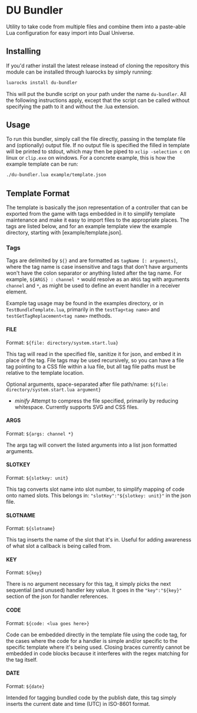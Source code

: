 # DU Bundler

Utility to take code from multiple files and combine them into a paste-able Lua configuration for easy import into Dual Universe.

## Installing

If you'd rather install the latest release instead of cloning the repository this module can be installed through luarocks by simply running:

```sh
luarocks install du-bundler
```

This will put the bundle script on your path under the name `du-bundler`. All the following instructions apply, except that the script can be called without specifying the path to it and without the .lua extension.

## Usage

To run this bundler, simply call the file directly, passing in the template file and (optionally) output file. If no output file is specified the filled in template will be printed to stdout, which may then be piped to `xclip -selection c` on linux or `clip.exe` on windows. For a concrete example, this is how the example template can be run:

```sh
./du-bundler.lua example/template.json
```

## Template Format

The template is basically the json representation of a controller that can be exported from the game with tags embedded in it to simplify template maintenance and make it easy to import files to the appropriate places. The tags are listed below, and for an example template view the example directory, starting with [example/template.json].

### Tags

Tags are delimited by `${}` and are formatted as `tagName [: arguments]`, where the tag name is case insensitive and tags that don't have arguments won't have the colon separator or anything listed after the tag name. For example, `${ARGS} : channel *` would resolve as an `ARGS` tag with arguments `channel` and `*`, as might be used to define an event handler in a receiver element.

Example tag usage may be found in the examples directory, or in `TestBundleTemplate.lua`, primarily in the `testTag<tag name>` and `testGetTagReplacement<tag name>` methods.

#### FILE

Format: `${file: directory/system.start.lua}`

This tag will read in the specified file, sanitize it for json, and embed it in place of the tag. File tags may be used recursively, so you can have a file tag pointing to a CSS file within a lua file, but all tag file paths must be relative to the template location.

Optional arguments, space-separated after file path/name: `${file: directory/system.start.lua argument}`

 * *minify* Attempt to compress the file specified, primarily by reducing whitespace. Currently supports SVG and CSS files.

#### ARGS

Format: `${args: channel *}`

The args tag will convert the listed arguments into a list json formatted arguments.

#### SLOTKEY

Format: `${slotkey: unit}`

This tag converts slot name into slot number, to simplify mapping of code onto named slots. This belongs in: `"slotKey":"${slotkey: unit}"` in the json file.

#### SLOTNAME

Format: `${slotname}`

This tag inserts the name of the slot that it's in. Useful for adding awareness of what slot a callback is being called from.

#### KEY

Format: `${key}`

There is no argument necessary for this tag, it simply picks the next sequential (and unused) handler key value. It goes in the `"key":"${key}"` section of the json for handler references.

#### CODE

Format: `${code: <lua goes here>}`

Code can be embedded directly in the template file using the code tag, for the cases where the code for a handler is simple and/or specific to the specific template where it's being used. Closing braces currently cannot be embedded in code blocks because it interferes with the regex matching for the tag itself.

#### DATE

Format: `${date}`

Intended for tagging bundled code by the publish date, this tag simply inserts the current date and time (UTC) in ISO-8601 format.
